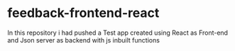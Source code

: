 # feedback-frontend-react
In this repository i had pushed a Test app created using React as Front-end and Json server as backend with js inbuilt functions
